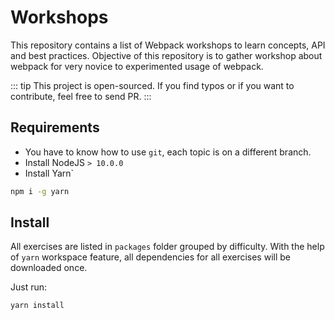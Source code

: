 # Workshops

This repository contains a list of Webpack workshops to learn concepts, API and best practices.
Objective of this repository is to gather workshop about webpack for very novice to experimented usage of webpack.

::: tip
This project is open-sourced. If you find typos or if you want to contribute, feel free to send PR.
:::

## Requirements

- You have to know how to use `git`, each topic is on a different branch.
- Install NodeJS `> 10.0.0`
- Install Yarn`

```bash
npm i -g yarn
```

## Install

All exercises are listed in `packages` folder grouped by difficulty.
With the help of `yarn` workspace feature, all dependencies for all exercises will be downloaded once.

Just run:

```bash
yarn install
```
